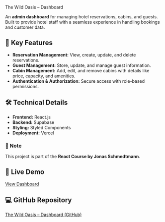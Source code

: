 The Wild Oasis – Dashboard

An **admin dashboard** for managing hotel reservations, cabins, and guests.  
Built to provide hotel staff with a seamless experience in handling bookings and customer data.

## 🚀 Key Features
- **Reservation Management:** View, create, update, and delete reservations.
- **Guest Management:** Store, update, and manage guest information.
- **Cabin Management:** Add, edit, and remove cabins with details like price, capacity, and amenities.
- **Authentication & Authorization:** Secure access with role-based permissions.

## 🛠 Technical Details
- **Frontend:** React.js
- **Backend:** Supabase
- **Styling:** Styled Components
- **Deployment:** Vercel

### 📝 Note  
This project is part of the **React Course by Jonas Schmedtmann**.

## 🔗 Live Demo
[View Dashboard](https://the-wild-oasis-green-kappa.vercel.app)

## 💻 GitHub Repository
[The Wild Oasis – Dashboard (GitHub)](https://github.com/SherifOthman/the-wild-oasis-dashboard)
